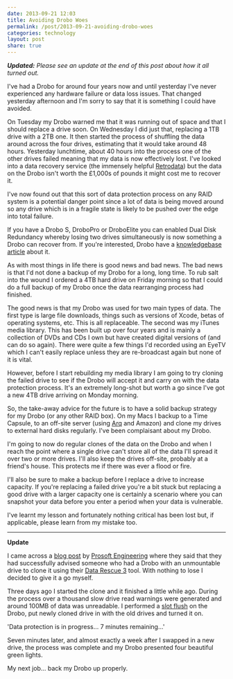 ```yaml
---
date: 2013-09-21 12:03
title: Avoiding Drobo Woes
permalink: /post/2013-09-21-avoiding-drobo-woes
categories: technology
layout: post
share: true
---
```


***Updated:** Please see an update at the end of this post about how it all turned out.*

I've had a Drobo for around four years now and until yesterday I've never experienced any hardware failure or data loss issues. That changed yesterday afternoon and I'm sorry to say that it is something I could have avoided.

On Tuesday my Drobo warned me that it was running out of space and that I should replace a drive soon. On Wednesday I did just that, replacing a 1TB drive with a 2TB one. It then started the process of shuffling the data around across the four drives, estimating that it would take around 48 hours. Yesterday lunchtime, about 40 hours into the process one of the other drives failed meaning that my data is now effectively lost. I've looked into a data recovery service (the immensely helpful [Retrodata](http://www.retrodata.co.uk)) but the data on the Drobo isn't worth the £1,000s of pounds it might cost me to recover it.

I've now found out that this sort of data protection process on any RAID system is a potential danger point since a lot of data is being moved around so any drive which is in a fragile state is likely to be pushed over the edge into total failure.

If you have a Drobo S, DroboPro or DroboElite you can enabled Dual Disk Redundancy whereby losing two drives simultaneously is now something a Drobo can recover from. If you're interested, Drobo have a [knowledgebase article](http://support.drobo.com/app/answers/detail/a_id/6/kw/two%20drives/session/L3RpbWUvMTM3OTc2MTkwMi9zaWQvLUNEWV9TQWw%3D) about it.

As with most things in life there is good news and bad news. The bad news is that I'd not done a backup of my Drobo for a long, long time. To rub salt into the wound I ordered a 4TB hard drive on Friday morning so that I could do a full backup of my Drobo once the data rearranging process had finished.

The good news is that my Drobo was used for two main types of data. The first type is large file downloads, things such as versions of Xcode, betas of operating systems, etc. This is all replaceable. The second was my iTunes media library. This has been built up over four years and is mainly a collection of DVDs and CDs I own but have created digital versions of (and can do so again). There were quite a few things I'd recorded using an EyeTV which I can't easily replace unless they are re-broadcast again but none of it is vital.

However, before I start rebuilding my media library I am going to try cloning the failed drive to see if the Drobo will accept it and carry on with the data protection process. It's an extremely long-shot but worth a go since I've got a new 4TB drive arriving on Monday morning.

So, the take-away advice for the future is to have a solid backup strategy for my Drobo (or any other RAID box). On my Macs I backup to a Time Capsule, to an off-site server (using [Arq](http://www.haystacksoftware.com/arq/) and Amazon) and clone my drives to external hard disks regularly. I've been complaisant about my Drobo.

I'm going to now do regular clones of the data on the Drobo and when I reach the point where a single drive can't store all of the data I'll spread it over two or more drives. I'll also keep the drives off-site, probably at a friend's house. This protects me if there was ever a flood or fire.

I'll also be sure to make a backup before I replace a drive to increase capacity. If you're replacing a failed drive you're a bit stuck but replacing a good drive with a larger capacity one is certainly a scenario where you can snapshot your data before you enter a period when your data is vulnerable.

I've learnt my lesson and fortunately nothing critical has been lost but, if applicable, please learn from my mistake too.

---

**Update**

I came across a [blog post](http://www.prosofteng.com/blog/cloning-a-drive-from-a-drobo-array/) by [Prosoft Engineering](http://www.prosofteng.com) where they said that they had successfully advised someone who had a Drobo with an unmountable drive to clone it using their [Data Rescue 3](http://www.prosofteng.com/products/data_rescue.php) tool. With nothing to lose I decided to give it a go myself.

Three days ago I started the clone and it finished a little while ago. During the process over a thousand slow drive read warnings were generated and around 100MB of data was unreadable. I performed a [slot flush](http://support.drobo.com/app/answers/detail/a_id/665/kw/) on the Drobo, put newly cloned drive in with the old drives and turned it on.

'Data protection is in progress... 7 minutes remaining...'

Seven minutes later, and almost exactly a week after I swapped in a new drive, the process was complete and my Drobo presented four beautiful green lights.

My next job... back my Drobo up properly.
